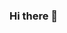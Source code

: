 ### Hi there 👋
<!--
I am Adel NAMANI, 23 years old, data scientist.
- 🌱 I’m currently working on expanding my knowledge in the deep learning field. 
- 💬 Ask me about data analysis, machine learning, deep learning, always a pleasure to help people!
- 📫 How to reach me: [LinkedIn](https://www.linkedin.com/in/adel-namani/)


**AdelNamani/adelnamani** is a ✨ _special_ ✨ repository because its `README.md` (this file) appears on your GitHub profile.

Here are some ideas to get you started:

- 🔭 I’m currently working on ...
- 🌱 I’m currently learning ...
- 👯 I’m looking to collaborate on ...
- 🤔 I’m looking for help with ...
- 💬 Ask me about ...
- 📫 How to reach me: ...
- 😄 Pronouns: ...
- ⚡ Fun fact: ...
-->
